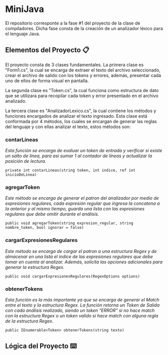 # MiniJava

El repositorio corresponte a la fase #1 del proyecto de la clase de compiladores. Dicha fase consta de la creación de un analizador léxico para el lenguaje Java.


## Elementos del Proyecto 📋

El proyecto consta de 3 clases fundamentales. La primera clase es "Form1.cs", la cual se encarga de extraer el texto del archivo seleccionado, crear el archivo de salido con los tokens y errores, además, presentar cada uno de ellos de forma visual en pantalla.

La segunda clase es "Token.cs", la cual funciona como estructura de dato que se utilizara para recopilar cada token y error presentado en el archivo analizado.

La tercera clase es "AnalizadorLexico.cs", la cual contiene los métodos y funciones encargados de analizar el texto ingresado. 
Esta clase está conformada por 4 métodos, los cuales se encargan de generar las reglas del lenguaje y con ellas analizar el texto, estos métodos son:

### contarLineas
_Esta función se encarga de evaluar un token de entrada y verificar si existe un salto de línea, para así sumar 1 al contador de líneas y actualizar la posición de lectura._
```
private int contarLineas(string token, int indice, ref int inicioDeLinea)
```

### agregarToken
_Este método se encarga de generar el patron del analizador por medio de *expresiones regulares*, cada expresión regular que ingresa la concatena a la anterior y al mismo tiempo, guarda una lista con las expresiones regulares que debe omitir durante el análisis._
```
public void agregarToken(string expresion_regular, string nombre_token, bool ignorar = false)
```

### cargarExpresionesRegulares
_Este método se encarga de cargar el patron a una estructura *Regex* y de almacenar en una lista el indice de las expresiones regulares que debe tomar en cuenta al analizar. Además, solicita las opciones adicionales para generar la estructura Regex._
```
public void cargarExpresionesRegulares(RegexOptions options)
```

### obtenerTokens
_Esta función es la más importante ya que se encarga de generar el *Match* entre el texto y la estructura Regex. La función retorna un *Token de Salida* con cada análisis realizado, siendo un token "ERROR" si no hace match con la estructura Regex o un token valido si hace match con alguna regla de la estructura Regex._
```
public IEnumerable<Token> obtenerTokens(string texto)
```


## Lógica del Proyecto ⌨️
